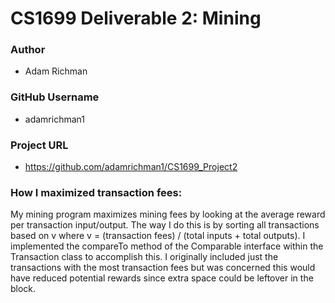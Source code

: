 # CS1699 Deliverable 2: Mining

### Author
- Adam Richman

### GitHub Username
- adamrichman1

### Project URL
- https://github.com/adamrichman1/CS1699_Project2

### How I maximized transaction fees:
My mining program maximizes mining fees by looking at the average reward per transaction input/output. 
The way I do this is by sorting all transactions based on v where v = (transaction fees) / (total inputs + total outputs).
I implemented the compareTo method of the Comparable<T> interface within the Transaction class to accomplish this.
I originally included just the transactions with the most transaction fees but was concerned this would have reduced
potential rewards since extra space could be leftover in the block.